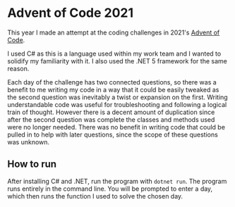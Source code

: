 # Advent of Code 2021

This year I made an attempt at the coding challenges in 2021's [Advent of Code](https://adventofcode.com/).

I used C# as this is a language used within my work team and I wanted to solidify my familiarity with it.
I also used the .NET 5 framework for the same reason.

Each day of the challenge has two connected questions, so there was a benefit to me writing my code in a way that it could be easily tweaked as the second question was inevitably a twist or expansion on the first. Writing understandable code was useful for troubleshooting and following a logical train of thought. However there is a decent amount of duplication since after the second question was complete the classes and methods used were no longer needed. There was no benefit in writing code that could be pulled in to help with later questions, since the scope of these questions was unknown.

## How to run

After installing C# and .NET, run the program with `dotnet run`.
The program runs entirely in the command line. You will be prompted to enter a day, which then runs the function I used to solve the chosen day.
